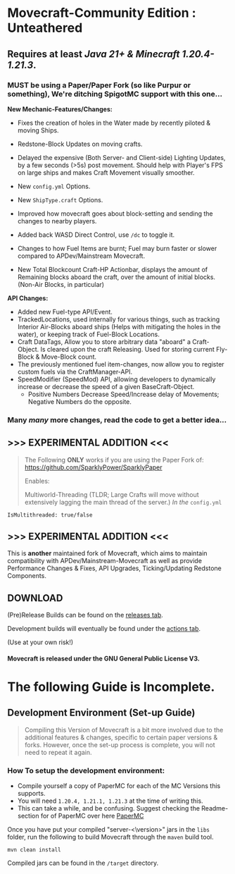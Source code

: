 # **Movecraft-Community Edition : Unteathered**


## Requires at least *Java 21+ & Minecraft 1.20.4-1.21.3*.
### **MUST** be using a Paper/Paper Fork (so like Purpur or something), We're ditching SpigotMC support with this one...




**New Mechanic-Features/Changes:**
 
- Fixes the creation of holes in the Water made by recently piloted & moving Ships.

- Redstone-Block Updates on moving crafts.

- Delayed the expensive (Both Server- and Client-side) Lighting Updates, by a few seconds (>5s) post movement. Should help with Player's FPS on large ships and makes Craft Movement visually smoother.

- New `config.yml` Options.
- New `ShipType.craft` Options.

- Improved how movecraft goes about block-setting and sending the changes to nearby players.

- Added back WASD Direct Control, use `/dc` to toggle it.

- Changes to how Fuel Items are burnt; Fuel may burn faster or slower compared to APDev/Mainstream Movecraft.

- New Total Blockcount Craft-HP Actionbar, displays the amount of Remaining blocks aboard the craft, over the amount of initial blocks. (Non-Air Blocks, in particular)

**API Changes:**
- Added new Fuel-type API/Event.
- TrackedLocations, used internally for various things, such as tracking Interior Air-Blocks aboard ships (Helps with mitigating the holes in the water), or keeping track of Fuel-Block Locations.
- Craft DataTags, Allow you to store arbitrary data "aboard" a Craft-Object. Is cleared upon the craft Releasing. Used for storing current Fly-Block & Move-Block count.
- The previously mentioned fuel item-changes, now allow you to register custom fuels via the CraftManager-API.
- SpeedModifier (SpeedMod) API, allowing developers to dynamically increase or decrease the speed of a given BaseCraft-Object.
  - Positive Numbers Decrease Speed/Increase delay of Movements; Negative Numbers do the opposite.

### Many *many* more changes, read the code to get a better idea...



## >>> EXPERIMENTAL ADDITION <<<
> The Following **ONLY** works if you are using the Paper Fork of:
> https://github.com/SparklyPower/SparklyPaper
> 
> Enables:
> 
> Multiworld-Threading (TLDR; Large Crafts will move without extensively lagging the main thread of the server.)
> *In the* `config.yml`
> 
```IsMultithreaded: true/false```
## >>> EXPERIMENTAL ADDITION <<<



This is **another** maintained fork of Movecraft, which aims to maintain compatibility with APDev/Mainstream-Movecraft as well as provide Performance Changes & Fixes, API Upgrades, Ticking/Updating Redstone Components.

## DOWNLOAD

(Pre)Release Builds can be found on the [releases tab](https://github.com/ccorp2002/Movecraft-CE-Unteathered/releases).

Development builds will eventually be found under the [actions tab](https://github.com/ccorp2002/Movecraft-CE-Unteathered/actions?query=workflow%3A%22Java+CI%22). 

(Use at your own risk!)


#### Movecraft is released under the GNU General Public License V3. 

# The following Guide is Incomplete.


## Development Environment (Set-up Guide)

> Compiling this Version of Movecraft is a bit more involved due to the additional features & changes, specific to certain paper versions & forks.
> However, once the set-up process is complete, you will not need to repeat it again.
> 
### How To setup the development environment:
- Compile yourself a copy of PaperMC for each of the MC Versions this supports.
- You will need `1.20.4, 1.21.1, 1.21.3` at the time of writing this.
- This can take a while, and be confusing. Suggest checking the Readme-section for of PaperMC over here [PaperMC](https://github.com/PaperMC/Paper)


Once you have put your compiled "server-<\version>" jars in the `libs` folder, run the following to build Movecraft through the `maven` build tool.
```
mvn clean install
```
Compiled jars can be found in the `/target` directory.
